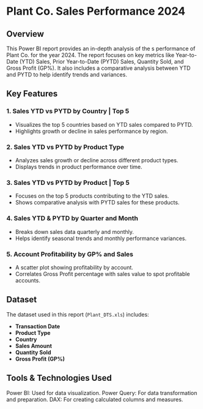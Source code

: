 # Plant Co. Sales Performance 2024

## Overview
This Power BI report provides an in-depth analysis of the s performance of Plant Co. for the year 2024. The report focuses on key metrics like Year-to-Date (YTD) Sales, Prior Year-to-Date (PYTD) Sales, Quantity Sold, and Gross Profit (GP%). It also includes a comparative analysis between YTD and PYTD to help identify trends and variances.

## Key Features
### 1. **Sales YTD vs PYTD by Country | Top 5**
   - Visualizes the top 5 countries based on YTD sales compared to PYTD.
   - Highlights growth or decline in sales performance by region.

### 2. **Sales YTD vs PYTD by Product Type**
   - Analyzes sales growth or decline across different product types.
   - Displays trends in product performance over time.

### 3. **Sales YTD vs PYTD by Product | Top 5**
   - Focuses on the top 5 products contributing to the YTD sales.
   - Shows comparative analysis with PYTD sales for these products.

### 4. **Sales YTD & PYTD by Quarter and Month**
   - Breaks down sales data quarterly and monthly.
   - Helps identify seasonal trends and monthly performance variances.

### 5. **Account Profitability by GP% and Sales**
   - A scatter plot showing profitability by account.
   - Correlates Gross Profit percentage with sales value to spot profitable accounts.

## Dataset
The dataset used in this report (`Plant_DTS.xls`) includes:
- **Transaction Date**
- **Product Type**
- **Country**
- **Sales Amount**
- **Quantity Sold**
- **Gross Profit (GP%)**

## Tools & Technologies Used
Power BI: Used for data visualization.
Power Query: For data transformation and preparation.
DAX: For creating calculated columns and measures.




